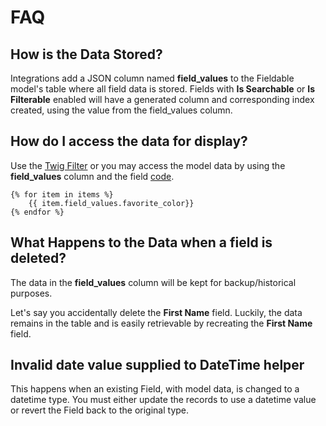 # FAQ

## How is the Data Stored?

Integrations add a JSON column named **field_values** to the Fieldable model's table where all field data is stored.  Fields with **Is Searchable** or **Is Filterable** enabled will have a generated column and corresponding index created, using the value from the field_values column.

## How do I access the data for display?
Use the [Twig Filter](/attributize/usage/twigfilter.html#twig-filter) or you may access the model data by using the **field_values** column and the field [code](/attributize/usage/editor/tabs/settings.html).

``` twig
{% for item in items %}
    {{ item.field_values.favorite_color}}
{% endfor %}
```

## What Happens to the Data when a field is deleted?
The data in the **field_values** column will be kept for backup/historical purposes.

Let's say you accidentally delete the **First Name** field.  Luckily, the data remains in the table and is easily retrievable by recreating the **First Name** field. 

## Invalid date value supplied to DateTime helper

This happens when an existing Field, with model data, is changed to a datetime type.  You must either update the records to use a datetime value or revert the Field back to the original type.
